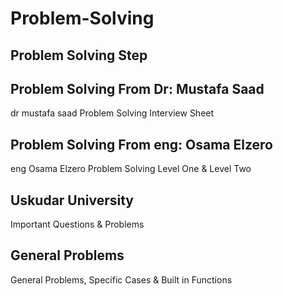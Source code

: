 # Problem-Solving
## Problem Solving Step

## Problem Solving From Dr: Mustafa Saad 
dr mustafa saad Problem Solving Interview Sheet
## Problem Solving From eng: Osama Elzero 
eng Osama Elzero Problem Solving Level One & Level Two

## Uskudar University 
Important Questions & Problems 

## General Problems 
General Problems, Specific Cases & Built in Functions